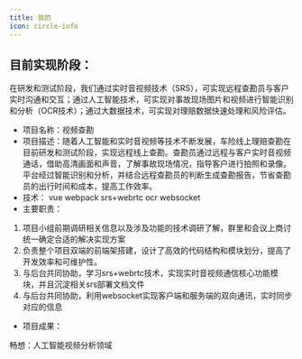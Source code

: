 ```yaml
---
title: 我的
icon: circle-info
---
```


## 目前实现阶段：
在研发和测试阶段，我们通过实时音视频技术（SRS），可实现远程查勘员与客户实时沟通和交互；通过人工智能技术，可实现对事故现场图片和视频进行智能识别和分析（OCR技术）；通过大数据技术，可实现对理赔数据快速处理和风险评估。

- 项目名称：视频查勘
- 项目描述：随着人工智能和实时音视频等技术不断发展，车险线上理赔查勘在目前研发和测试阶段，实现远程线上查勘。查勘员通过远程与客户实时音视频通话，借助高清画面和声音，了解事故现场情况，指导客户进行拍照和录像。平台经过智能识别和分析，并结合远程查勘员的判断生成查勘报告，节省查勘员的出行时间和成本，提高工作效率。
- 技术： vue webpack srs+webrtc ocr websocket
- 主要职责：
1. 项目小组前期调研相关信息以及涉及功能的技术调研了解，群里和会议上商讨统一确定合适的解决实现方案
2. 负责整个项目双端的前端架搭建，设计了高效的代码结构和模块划分，提高了开发效率和可维护性。
3. 与后台共同协助，学习srs+webrtc技术，实现实时音视频通信核心功能模块，并且沉淀相关srs部署文档文件
4. 与后台共同协助，利用websocket实现客户端和服务端的双向通讯，实时同步对应的信息


- 项目成果：
<!-- - 成功按计划完成**OA系统的上线，提供了全方位的办公自动化支持，提高了工作效率和数据准确性。
- 开发效率提升 30% ，通过组件库和优化的前端架构，减少了重复代码编写和维护工作。
- 成功创建并部署 10 个微前端子系统，实现了并行开发和独立部署的目标。
- 表单生成器和流程设计器的应用范围扩大到4个部门，通过简单的拖拽和配置，平均每个部门的OA流程开发时间减少了60%，显著提高了业务部门的自主开发能力。
- 规范化的eslint规范、commit规则以及Cz工具集的使用，提高了代码质量和团队协作效率，减少了代码错误和冲突。 -->


畅想：人工智能视频分析领域
